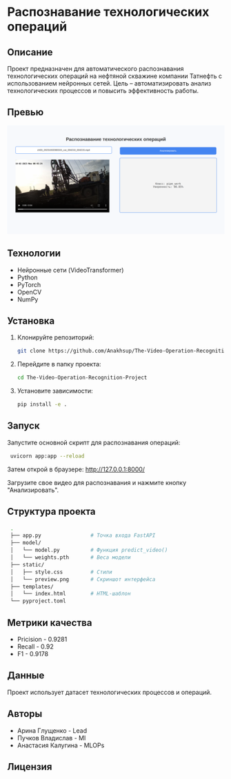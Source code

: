 
# Распознавание технологических операций

## Описание
Проект предназначен для автоматического распознавания технологических операций на нефтяной скважине компании Татнефть с использованием нейронных сетей. 
Цель – автоматизировать анализ технологических процессов и повысить эффективность работы.

## Превью

![preview](static/preview.png)


## Технологии
- Нейронные сети (VideoTransformer)
- Python
- PyTorch
- OpenCV
- NumPy

## Установка
1. Клонируйте репозиторий:

   ```sh
   git clone https://github.com/Anakhsup/The-Video-Operation-Recognition-Project
   ```
   
2. Перейдите в папку проекта:
   
   ```sh
   cd The-Video-Operation-Recognition-Project
   ```
   
3. Установите зависимости:
   
   ```sh
   pip install -e .
   ```
   

## Запуск
Запустите основной скрипт для распознавания операций:

   ```sh
	uvicorn app:app --reload
   ```
Затем открой в браузере: http://127.0.0.1:8000/

Загрузите свое видео для распознавания и нажмите кнопку "Анализировать".

## Структура проекта

   ```sh
    .
    ├── app.py                # Точка входа FastAPI
    ├── model/
    │   └── model.py          # Функция predict_video()
    │   └── weights.pth       # Веса модели
    ├── static/
    │   ├── style.css         # Стили
    │   └── preview.png       # Скриншот интерфейса
    ├── templates/
    │   └── index.html        # HTML-шаблон
    └── pyproject.toml
   ```

## Метрики качества
- Pricision - 0.9281
- Recall - 0.92
- F1 - 0.9178


## Данные
Проект использует датасет технологических процессов и операций.

## Авторы
- Арина Глущенко - Lead 
- Пучков Владислав - Ml
- Анастасия Калугина - MLOPs

## Лицензия

